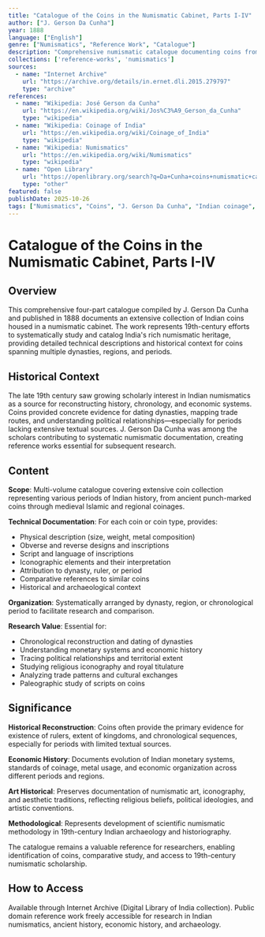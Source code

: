 ```yaml
---
title: "Catalogue of the Coins in the Numismatic Cabinet, Parts I-IV"
author: ["J. Gerson Da Cunha"]
year: 1888
language: ["English"]
genre: ["Numismatics", "Reference Work", "Catalogue"]
description: "Comprehensive numismatic catalogue documenting coins from a major Indian collection, with detailed classification and descriptions valuable for understanding ancient Indian monetary systems, dynastic chronologies, and trade patterns. Provides essential reference for numismatic studies of Indian coinage, documenting coins from various dynasties, regions, and periods with technical descriptions of metal composition, weight, inscriptions, and iconography."
collections: ['reference-works', 'numismatics']
sources:
  - name: "Internet Archive"
    url: "https://archive.org/details/in.ernet.dli.2015.279797"
    type: "archive"
references:
  - name: "Wikipedia: José Gerson da Cunha"
    url: "https://en.wikipedia.org/wiki/Jos%C3%A9_Gerson_da_Cunha"
    type: "wikipedia"
  - name: "Wikipedia: Coinage of India"
    url: "https://en.wikipedia.org/wiki/Coinage_of_India"
    type: "wikipedia"
  - name: "Wikipedia: Numismatics"
    url: "https://en.wikipedia.org/wiki/Numismatics"
    type: "wikipedia"
  - name: "Open Library"
    url: "https://openlibrary.org/search?q=Da+Cunha+coins+numismatic+catalogue&mode=everything"
    type: "other"
featured: false
publishDate: 2025-10-26
tags: ["Numismatics", "Coins", "J. Gerson Da Cunha", "Indian coinage", "Catalogue", "Monetary history", "Ancient India", "Trade", "Dynasties", "Iconography", "Reference work", "1888", "Archaeology"]
---
```


# Catalogue of the Coins in the Numismatic Cabinet, Parts I-IV

## Overview

This comprehensive four-part catalogue compiled by J. Gerson Da Cunha and published in 1888 documents an extensive collection of Indian coins housed in a numismatic cabinet. The work represents 19th-century efforts to systematically study and catalog India's rich numismatic heritage, providing detailed technical descriptions and historical context for coins spanning multiple dynasties, regions, and periods.

## Historical Context

The late 19th century saw growing scholarly interest in Indian numismatics as a source for reconstructing history, chronology, and economic systems. Coins provided concrete evidence for dating dynasties, mapping trade routes, and understanding political relationships—especially for periods lacking extensive textual sources. J. Gerson Da Cunha was among the scholars contributing to systematic numismatic documentation, creating reference works essential for subsequent research.

## Content

**Scope**: Multi-volume catalogue covering extensive coin collection representing various periods of Indian history, from ancient punch-marked coins through medieval Islamic and regional coinages.

**Technical Documentation**: For each coin or coin type, provides:
- Physical description (size, weight, metal composition)
- Obverse and reverse designs and inscriptions
- Script and language of inscriptions
- Iconographic elements and their interpretation
- Attribution to dynasty, ruler, or period
- Comparative references to similar coins
- Historical and archaeological context

**Organization**: Systematically arranged by dynasty, region, or chronological period to facilitate research and comparison.

**Research Value**: Essential for:
- Chronological reconstruction and dating of dynasties
- Understanding monetary systems and economic history
- Tracing political relationships and territorial extent
- Studying religious iconography and royal titulature
- Analyzing trade patterns and cultural exchanges
- Paleographic study of scripts on coins

## Significance

**Historical Reconstruction**: Coins often provide the primary evidence for existence of rulers, extent of kingdoms, and chronological sequences, especially for periods with limited textual sources.

**Economic History**: Documents evolution of Indian monetary systems, standards of coinage, metal usage, and economic organization across different periods and regions.

**Art Historical**: Preserves documentation of numismatic art, iconography, and aesthetic traditions, reflecting religious beliefs, political ideologies, and artistic conventions.

**Methodological**: Represents development of scientific numismatic methodology in 19th-century Indian archaeology and historiography.

The catalogue remains a valuable reference for researchers, enabling identification of coins, comparative study, and access to 19th-century numismatic scholarship.

## How to Access

Available through Internet Archive (Digital Library of India collection). Public domain reference work freely accessible for research in Indian numismatics, ancient history, economic history, and archaeology.
